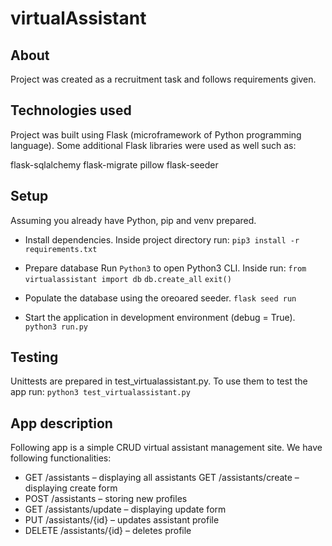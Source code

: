 # virtualAssistant

## About
Project was created as a recruitment task and follows requirements given. 

## Technologies used
Project was built using Flask (microframework of Python programming language). Some additional Flask libraries were used as well such as:

flask-sqlalchemy
flask-migrate
pillow
flask-seeder

## Setup
Assuming you already have Python, pip and venv prepared. 
* Install dependencies. Inside project directory run:
    `pip3 install -r requirements.txt`

* Prepare database
Run `Python3` to open Python3 CLI. Inside run:
    `from virtualassistant import db`
    `db.create_all`
    `exit()`

* Populate the database using the oreoared seeder. 
    `flask seed run`

* Start the application in development environment (debug = True).
    `python3 run.py`

## Testing
Unittests are prepared in test_virtualassistant.py. To use them to test the app run:
    `python3 test_virtualassistant.py`

## App description
Following app is a simple CRUD virtual assistant management site.
We have following functionalities:

* GET /assistants – displaying all assistants 
GET /assistants/create – displaying create form
* POST /assistants – storing new profiles
* GET /assistants/update – displaying update form
* PUT /assistants/{id} – updates assistant profile
* DELETE /assistants/{id} – deletes profile

